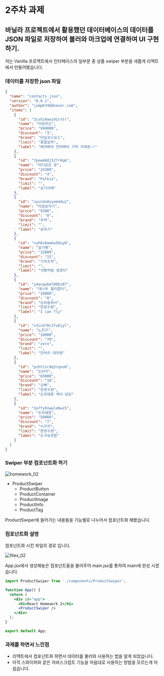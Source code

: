 # 2주차 과제

## 바닐라 프로젝트에서 활용했던 데이터베이스의 데이터를 JSON 파일로 저장하여 불러와 마크업에 연결하여 UI 구현하기.

저는 Vanilla 프로젝트에서 인터페이스의 일부분 중 상품 swiper 부분을 새롭게 리액트에서 만들어봤습니다.

### 데이터를 저장한 json 파일

```json
{
  "name": "contacts.json",
  "version": "0.0.1",
  "author": "jump6746@naver.com",
  "items": [
    {
      "id": "3cshi9aez91rvtr",
      "name": "타임머신",
      "price": "990000",
      "discount": "3",
      "brand": "타임코스모스",
      "limit": "품절임박",
      "label": "삐야삐야 깐따삐야 가자 미래로~!"
    },
    {
      "id": "7pewm8dj527r6qm",
      "name": "어디로든 문",
      "price": "24300",
      "discount": "4",
      "brand": "Palkia",
      "limit": "",
      "label": "요기어때"
    },
    {
      "id": "vyvndu8syem4du2",
      "name": "타임보자기",
      "price": "9300",
      "discount": "0",
      "brand": "주먹",
      "limit": "",
      "label": "보자기"
    },
    {
      "id": "vyh8v8amkw50uy0",
      "name": "암기빵",
      "price": "15000",
      "discount": "15",
      "brand": "기억조작",
      "limit": "",
      "label": "식빵처럼 생겼다"
    },
    {
      "id": "y4asqubml00bz87",
      "name": "대나무 헬리콥터",
      "price": "30000",
      "discount": "0",
      "brand": "브라움박사",
      "limit": "한정수량",
      "label": "I can fly"
    },
    {
      "id": "v3ccb70c2fu6jyl",
      "name": "노진구",
      "price": "10000",
      "discount": "70",
      "brand": "zero",
      "limit": "",
      "label": "잔머리 대마왕"
    },
    {
      "id": "pzhts1c9q3rqxo8",
      "name": "도라미",
      "price": "65000",
      "discount": "10",
      "brand": "오빠",
      "limit": "한정수량",
      "label": "도라에몽 케어 담당"
    },
    {
      "id": "3a7fyhnwple6wi5",
      "name": "도라에몽",
      "price": "50000",
      "discount": "7",
      "brand": "너구리",
      "limit": "한정수량",
      "label": "도구보관함"
    }
  ]
}

```

### Swiper 부분 컴포넌트화 하기

![homework_02](https://github.com/jump6746/react_homework/assets/102586637/cf3fbbef-092e-41a9-8711-02b9e5e48cba)

- ProductSwiper
  - ProductButton
  - ProductContainer
  - ProductImage
  - ProductInfo
  - ProductTag

ProductSwiper에 들어가는 내용들을 기능별로 나누어서 컴포넌트화 해봤습니다.

### 컴포넌트화 설명

컴포넌트화 시킨 파일의 경로 입니다.

![files_02](https://github.com/jump6746/react_homework/assets/102586637/758a011e-70b9-4715-8525-9be9ac80ba49)

App.jsx에서 생성해놓은 컴포넌트들을 불러주어 main.jsx를 통하여 main에 완성 시켰습니다.

```jsx
import ProductSwiper from './components/ProductSwiper';

function App() {
  return (
    <div id="app">
      <h1>React Homework 2</h1>
      <ProductSwiper />
    </div>
  );
}

export default App;
```

### 과제를 하면서 느낀점

- 리액트에서 컴포넌트화 하면서 데이터를 불러와 사용하는 법을 알게 되었습니다.
- 아직 스와이퍼와 같은 자바스크립트 기능을 마음대로 사용하는 방법을 모르는게 아쉽습니다.